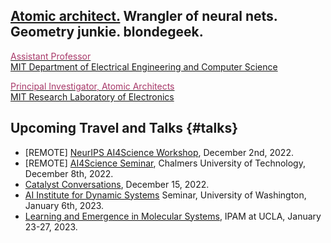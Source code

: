 ## [Atomic architect.](https://cs.lbl.gov/news-media/news/2018/tess-smidt-atomic-architect-and-2018-luis-alvarez-fellow/) Wrangler of neural nets. Geometry junkie. blondegeek.


<a href="https://www.eecs.mit.edu/people/faculty/tess-smidt"><font color="A83869">Assistant Professor</font></a>
<br>
<a href="https://www.eecs.mit.edu/">MIT Department of Electrical Engineering and Computer Science</a>

<a href="http://atomicarchitects.com/"><font color="A83869">Principal Investigator, Atomic Architects</font></a>
<br>
<a href="https://www.rle.mit.edu/">MIT Research Laboratory of Electronics</a>

<!-- ## Upcoming <s>Travel and</s> (Remote) Talks {#talks} -->
<!-- * ... -->
## Upcoming Travel and Talks {#talks}
* [REMOTE] [NeurIPS AI4Science Workshop](https://ai4sciencecommunity.github.io/neurips22/schedule.html), December 2nd, 2022.
* [REMOTE] [AI4Science Seminar](https://psolsson.github.io/AI4ScienceSeminar), Chalmers University of Technology, December 8th, 2022.
* [Catalyst Conversations](https://www.catalystconversations.org/), December 15, 2022.
* [AI Institute for Dynamic Systems](http://dynamicsai.org/) Seminar, University of Washington, January 6th, 2023.
* [Learning and Emergence in Molecular Systems](http://www.ipam.ucla.edu/programs/workshops/learning-and-emergence-in-molecular-systems/), IPAM at UCLA, January 23-27, 2023.
